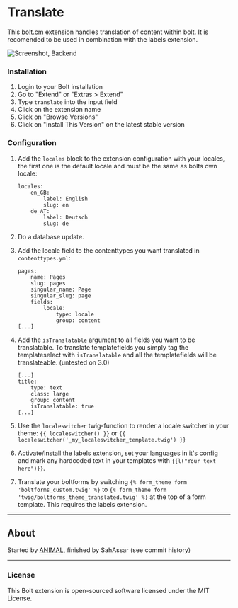 Translate
======================

This [bolt.cm](https://bolt.cm/) extension handles translation of content within bolt. It is recomended to be
used in combination with the labels extension. 

![Screenshot, Backend](https://cloud.githubusercontent.com/assets/343392/10799822/23900e48-7daf-11e5-86ad-c7f7730a0b13.png)

### Installation
1. Login to your Bolt installation
2. Go to "Extend" or "Extras > Extend"
3. Type `translate` into the input field
4. Click on the extension name
5. Click on "Browse Versions"
6. Click on "Install This Version" on the latest stable version

### Configuration

1. Add the `locales` block to the extension configuration with your locales, the first
one is the default locale and must be the same as bolts own locale:

    ```
    locales:
        en_GB:
            label: English
            slug: en
        de_AT:
            label: Deutsch
            slug: de
    ```

2. Do a database update.
3. Add the locale field to the contenttypes you want translated in `contenttypes.yml`:

    ```
    pages:
        name: Pages
        slug: pages
        singular_name: Page
        singular_slug: page
        fields:
            locale:
                type: locale
                group: content
    [...]
    ```

4. Add the `isTranslatable` argument to all fields you want to be translatable.
To translate templatefields you simply tag the templateselect with 
`isTranslatable` and all the templatefields will be translateable. (untested on 3.0)

    ```
    [...]
    title:
        type: text
        class: large
        group: content
        isTranslatable: true
    [...]
    ```
5. Use the `localeswitcher` twig-function to render a locale switcher in your
theme: `{{ localeswitcher() }}` or `{{ localeswitcher('_my_localeswitcher_template.twig') }}`
6. Activate/install the labels extension, set your languages in it's config
and mark any hardcoded text in your templates with `{{l("Your text here")}}`.
7. Translate your boltforms by switching `{% form_theme form 'boltforms_custom.twig' %}`
to `{% form_theme form 'twig/boltforms_theme_translated.twig' %}` at the top of
a form template. This requires the labels extension.

---

## About

Started by [ANIMAL](http://animal.at), finished by SahAssar (see commit history)

---

### License

This Bolt extension is open-sourced software licensed under the MIT License.